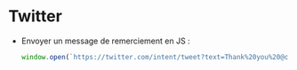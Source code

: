 # Twitter

* Envoyer un message de remerciement en JS :
    ```js
    window.open(`https://twitter.com/intent/tweet?text=Thank%20you%20@carnesbeau%20for%20writing%20this%20helpful%20article%2e%0A%0ABasic%20Linux%20Commands%20-%20Bash%20Command%20Line%20Tips%20You%20Should%20Know%0A%0Ahttps%3A%2F%2Fwww.freecodecamp.org%2Fnews%2Fbasic-linux-commands-bash-tips-you-should-know%2F`, 'share-twitter', 'width=550, height=235');
    ```